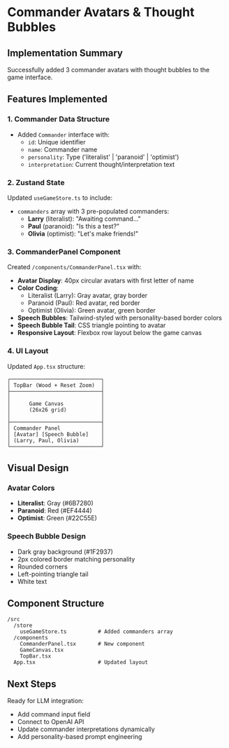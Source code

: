 # Commander Avatars & Thought Bubbles

## Implementation Summary

Successfully added 3 commander avatars with thought bubbles to the game interface.

## Features Implemented

### 1. Commander Data Structure
- Added `Commander` interface with:
  - `id`: Unique identifier
  - `name`: Commander name
  - `personality`: Type ('literalist' | 'paranoid' | 'optimist')
  - `interpretation`: Current thought/interpretation text

### 2. Zustand State
Updated `useGameStore.ts` to include:
- `commanders` array with 3 pre-populated commanders:
  - **Larry** (literalist): "Awaiting command..."
  - **Paul** (paranoid): "Is this a test?"
  - **Olivia** (optimist): "Let's make friends!"

### 3. CommanderPanel Component
Created `/components/CommanderPanel.tsx` with:
- **Avatar Display**: 40px circular avatars with first letter of name
- **Color Coding**:
  - Literalist (Larry): Gray avatar, gray border
  - Paranoid (Paul): Red avatar, red border
  - Optimist (Olivia): Green avatar, green border
- **Speech Bubbles**: Tailwind-styled with personality-based border colors
- **Speech Bubble Tail**: CSS triangle pointing to avatar
- **Responsive Layout**: Flexbox row layout below the game canvas

### 4. UI Layout
Updated `App.tsx` structure:
```
┌─────────────────────────────┐
│ TopBar (Wood + Reset Zoom)  │
├─────────────────────────────┤
│                             │
│      Game Canvas            │
│      (26x26 grid)           │
│                             │
├─────────────────────────────┤
│ Commander Panel             │
│ [Avatar] [Speech Bubble]    │
│ (Larry, Paul, Olivia)       │
└─────────────────────────────┘
```

## Visual Design

### Avatar Colors
- **Literalist**: Gray (#6B7280)
- **Paranoid**: Red (#EF4444)
- **Optimist**: Green (#22C55E)

### Speech Bubble Design
- Dark gray background (#1F2937)
- 2px colored border matching personality
- Rounded corners
- Left-pointing triangle tail
- White text

## Component Structure

```
/src
  /store
    useGameStore.ts          # Added commanders array
  /components
    CommanderPanel.tsx       # New component
    GameCanvas.tsx
    TopBar.tsx
  App.tsx                    # Updated layout
```

## Next Steps

Ready for LLM integration:
- Add command input field
- Connect to OpenAI API
- Update commander interpretations dynamically
- Add personality-based prompt engineering

